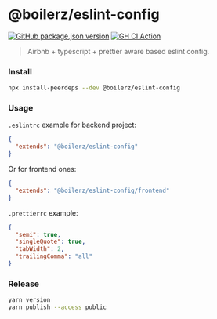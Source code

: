 # @boilerz/eslint-config

[![GitHub package.json version](https://img.shields.io/github/package-json/v/boilerz/eslint-config)](https://www.npmjs.com/package/@boilerz/eslint-config)
[![GH CI Action](https://github.com/boilerz/eslint-config/workflows/CI/badge.svg)](https://github.com/boilerz/eslint-config/actions?query=workflow:CI)

> Airbnb + typescript + prettier aware based eslint config.

### Install

```bash
npx install-peerdeps --dev @boilerz/eslint-config
```

### Usage

`.eslintrc` example for backend project:
```json
{
  "extends": "@boilerz/eslint-config"
}
```

Or for frontend ones:

```json
{
  "extends": "@boilerz/eslint-config/frontend"
}
```

`.prettierrc` example:
```json
{
  "semi": true,
  "singleQuote": true,
  "tabWidth": 2,
  "trailingComma": "all"
}
```

### Release

```bash
yarn version
yarn publish --access public
```
